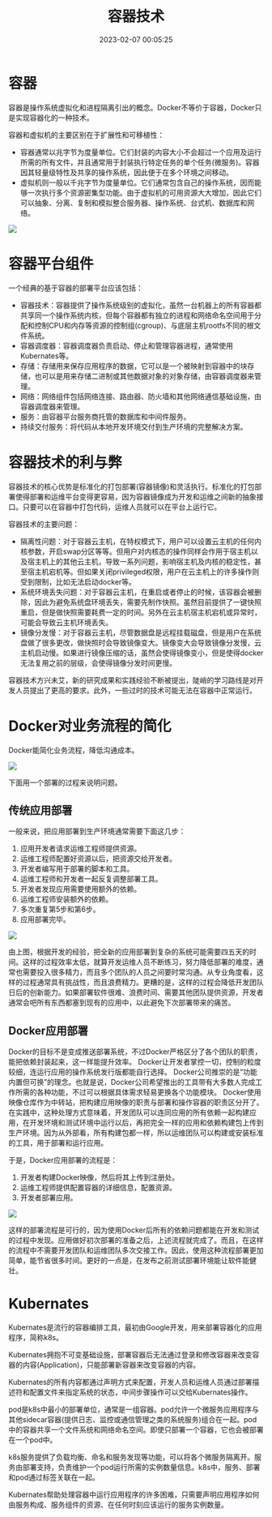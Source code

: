 ﻿---
title: 容器技术
date: 2023-02-07 00:05:25
summary: 本文分享容器技术的相关内容。
tags:
- 软件工程
categories:
- 软件工程
---

# 容器

容器是操作系统虚拟化和进程隔离引出的概念。Docker不等价于容器，Docker只是实现容器化的一种技术。

容器和虚拟机的主要区别在于扩展性和可移植性：
- 容器通常以兆字节为度量单位。它们封装的内容大小不会超过一个应用及运行所需的所有文件，并且通常用于封装执行特定任务的单个任务(微服务)。容器因其轻量级特性及共享的操作系统，因此便于在多个环境之间移动。
- 虚拟机则一般以千兆字节为度量单位。它们通常包含自己的操作系统，因而能够一次执行多个资源密集型功能。由于虚拟机的可用资源大大增加，因此它们可以抽象、分离、复制和模拟整合服务器、操作系统、台式机、数据库和网络。

![](../../images/软件工程/容器技术/1.png)

# 容器平台组件

一个经典的基于容器的部署平台应该包括：
- 容器技术：容器提供了操作系统级别的虚拟化，虽然一台机器上的所有容器都共享同一个操作系统内核，但每个容器都有独立的进程和网络命名空间用于分配和控制CPU和内存等资源的控制组(cgroup)、与底层主机rootfs不同的根文件系统。
- 容器调度器：容器调度器负责启动、停止和管理容器进程，通常使用Kubernates等。
- 存储：存储用来保存应用程序的数据，它可以是一个被映射到容器中的块存储，也可以是用来存储二进制或其他数据对象的对象存储，由容器调度器来管理。
- 网络：网络组件包括网络连接、路由器、防火墙和其他网络通信基础设施，由容器调度器来管理。
- 服务：由容器平台服务商托管的数据库和中间件服务。
- 持续交付服务：将代码从本地开发环境交付到生产环境的完整解决方案。

# 容器技术的利与弊

容器技术的核心优势是标准化的打包部署(容器镜像)和灵活执行。标准化的打包部署使得部署和运维平台变得更容易，因为容器镜像成为开发和运维之间新的抽象接口。只要可以在容器中打包代码，运维人员就可以在平台上运行它。

容器技术的主要问题：
- 隔离性问题：对于容器云主机，在特权模式下，用户可以设置云主机的任何内核参数，开启swap分区等等。但用户对内核态的操作同样会作用于宿主机以及宿主机上的其他云主机，导致一系列问题，影响宿主机及内核的稳定性，甚至宿主机宕机等。但如果关闭privileged权限，用户在云主机上的许多操作则受到限制，比如无法启动docker等。
- 系统环境丢失问题：对于容器云主机，在重启或者停止的时候，该容器会被删除，因此为避免系统盘环境丢失，需要先制作快照。虽然目前提供了一键快照重启，但是做快照需要耗费一定的时间。另外在云主机宿主机宕机或异常时，可能会导致云主机环境丢失。
- 镜像分发慢：对于容器云主机，尽管数据盘是远程挂载磁盘，但是用户在系统盘做了很多更改，做快照时会导致镜像变大。镜像变大会导致镜像分发慢，云主机启动慢。如果进行镜像压缩的话，虽然会使得镜像变小，但是使得docker无法复用之前的层级，会使得镜像分发时间更慢。

容器技术方兴未艾，新的研究成果和实践经验不断被提出，陡峭的学习路线是对开发人员提出了更高的要求。此外，一些过时的技术可能无法在容器中正常运行。

# Docker对业务流程的简化

Docker能简化业务流程，降低沟通成本。

![](../../images/软件工程/容器技术/2.png)

下面用一个部署的过程来说明问题。

## 传统应用部署

一般来说，把应用部署到生产环境通常需要下面这几步：

 1. 应用开发者请求运维工程师提供资源。
 2. 运维工程师配置好资源以后，把资源交给开发者。
 3. 开发者编写用于部署的脚本和工具。
 4. 运维工程师和开发者一起反复调整部署工具。
 5. 开发者发现应用需要使用额外的依赖。
 6. 运维工程师安装额外的依赖。
 7. 多次重复第5步和第6步。
 8. 应用部署完毕。

![](../../images/软件工程/容器技术/3.png)

由上图，根据开发的经验，把全新的应用部署到复杂的系统可能需要四五天的时间。这样的过程效率太低，就算开发运维人员不断练习，努力降低部署的难度，通常也需要投入很多精力，而且多个团队的人员之间要时常沟通。从专业角度看，这样的过程通常具有挑战性，而且浪费精力。更糟的是，这样的过程会降低开发团队日后的创新能力。如果部署软件很难、浪费时间、需要其他团队提供资源，开发者通常会吧所有东西都塞到现有的应用中，以此避免下次部署带来的痛苦。

## Docker应用部署

Docker的目标不是变成推送部署系统，不过Docker严格区分了各个团队的职责，能把依赖封装起来，这一样能提升效率。
Docker让开发者掌控一切，控制的粒度较细，连运行应用的操作系统发行版都能自行选择。
Docker公司推崇的是“功能内置但可换”的理念。也就是说，Docker公司希望推出的工具带有大多数人完成工作所需的各种功能，不过可以根据具体需求轻易更换各个功能模块。
Docker使用映像仓库作为中转站，把构建应用映像的职责与部署和操作容器的职责区分开了。
在实践中，这种处理方式意味着，开发团队可以连同应用的所有依赖一起构建应用，在开发环境和测试环境中运行以后，再把完全一样的应用和依赖构建包上传到生产环境。因为从外部看，所有构建包都一样，所以运维团队可以构建或安装标准的工具，用于部署和运行应用。

于是，Docker应用部署的流程是：

 1. 开发者构建Docker映像，然后将其上传到注册处。
 2. 运维工程师提供配置容器的详细信息，配置资源。
 3. 开发者部署应用。

![](../../images/软件工程/容器技术/4.png)

这样的部署流程是可行的，因为使用Docker后所有的依赖问题都能在开发和测试的过程中发现。应用做好初次部署的准备之后，上述流程就完成了。而且，在这样的流程中不需要开发团队和运维团队多次交接工作。因此，使用这种流程部署更加简单，能节省很多时间。更好的一点是，在发布之前测试部署环境能让软件能健壮。

# Kubernates

Kubernates是流行的容器编排工具，最初由Google开发，用来部署容器化的应用程序，简称k8s。

Kubernates拥抱不可变基础设施，部署容器后无法通过登录和修改容器来改变容器的内容(Application)，只能部署新容器来改变容器的内容。

Kubernates的所有内容都通过声明方式来配置，开发人员和运维人员通过部署描述符和配置文件来指定系统的状态，中间步骤操作可以交给Kubernates操作。

pod是k8s中最小的部署单位，通常是一组容器。pod允许一个微服务应用程序与其他sidecar容器(提供日志、监控或通信管理之类的系统服务)组合在一起。pod中的容器共享一个文件系统和网络命名空间。即使只部署一个容器，它也会被部署在一个pod中。

k8s服务提供了负载均衡、命名和服务发现等功能，可以将各个微服务隔离开。服务由部署支持，负责维护一个pod运行所需的实例数量信息。k8s中，服务、部署和pod通过标签关联在一起。

Kubernates帮助处理容器中运行应用程序的许多困难，只需要声明应用程序如何由服务构成、服务组件的资源、在任何时刻应该运行的服务实例数量。
